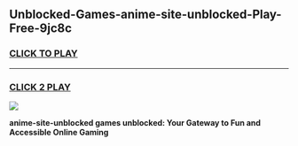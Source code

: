 
## Unblocked-Games-anime-site-unblocked-Play-Free-9jc8c
<h3>
<a href="https://premium76.site?title=anime-site-unblocked&ref=21A">CLICK TO PLAY</a></h3>
<hr>

<h3>
<a href="https://premium76.site?title=anime-site-unblocked&ref=21A">CLICK 2 PLAY</a>
  
</h3>

<a href="https://premium76.site?title=anime-site-unblocked&ref=21A"><img src="https://clearcache.store/games.png"></a>


**anime-site-unblocked games unblocked: Your Gateway to Fun and Accessible Online Gaming**
